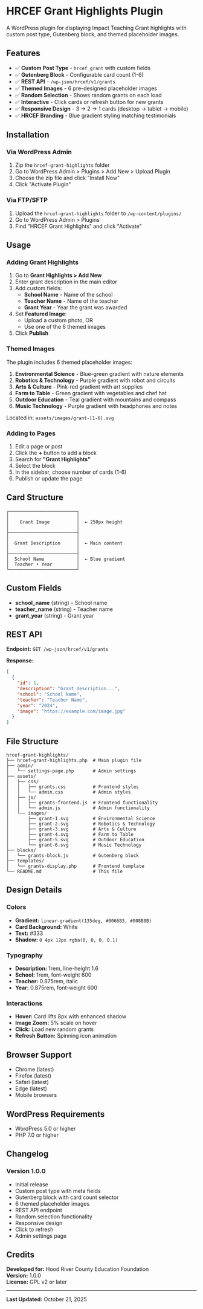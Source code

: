 # HRCEF Grant Highlights Plugin

A WordPress plugin for displaying Impact Teaching Grant highlights with custom post type, Gutenberg block, and themed placeholder images.

## Features

- ✅ **Custom Post Type** - `hrcef_grant` with custom fields
- ✅ **Gutenberg Block** - Configurable card count (1-6)
- ✅ **REST API** - `/wp-json/hrcef/v1/grants`
- ✅ **Themed Images** - 6 pre-designed placeholder images
- ✅ **Random Selection** - Shows random grants on each load
- ✅ **Interactive** - Click cards or refresh button for new grants
- ✅ **Responsive Design** - 3 → 2 → 1 cards (desktop → tablet → mobile)
- ✅ **HRCEF Branding** - Blue gradient styling matching testimonials

## Installation

### Via WordPress Admin

1. Zip the `hrcef-grant-highlights` folder
2. Go to WordPress Admin > Plugins > Add New > Upload Plugin
3. Choose the zip file and click "Install Now"
4. Click "Activate Plugin"

### Via FTP/SFTP

1. Upload the `hrcef-grant-highlights` folder to `/wp-content/plugins/`
2. Go to WordPress Admin > Plugins
3. Find "HRCEF Grant Highlights" and click "Activate"

## Usage

### Adding Grant Highlights

1. Go to **Grant Highlights > Add New**
2. Enter grant description in the main editor
3. Add custom fields:
   - **School Name** - Name of the school
   - **Teacher Name** - Name of the teacher
   - **Grant Year** - Year the grant was awarded
4. Set **Featured Image**:
   - Upload a custom photo, OR
   - Use one of the 6 themed images
5. Click **Publish**

### Themed Images

The plugin includes 6 themed placeholder images:

1. **Environmental Science** - Blue-green gradient with nature elements
2. **Robotics & Technology** - Purple gradient with robot and circuits
3. **Arts & Culture** - Pink-red gradient with art supplies
4. **Farm to Table** - Green gradient with vegetables and chef hat
5. **Outdoor Education** - Teal gradient with mountains and compass
6. **Music Technology** - Purple gradient with headphones and notes

Located in: `assets/images/grant-[1-6].svg`

### Adding to Pages

1. Edit a page or post
2. Click the **+** button to add a block
3. Search for **"Grant Highlights"**
4. Select the block
5. In the sidebar, choose number of cards (1-6)
6. Publish or update the page

## Card Structure

```
┌─────────────────────────┐
│                         │
│    Grant Image          │  ← 250px height
│                         │
├─────────────────────────┤
│                         │
│  Grant Description      │  ← Main content
│                         │
├─────────────────────────┤
│  School Name            │  ← Blue gradient
│  Teacher • Year         │
└─────────────────────────┘
```

## Custom Fields

- **school_name** (string) - School name
- **teacher_name** (string) - Teacher name
- **grant_year** (string) - Grant year

## REST API

**Endpoint:** `GET /wp-json/hrcef/v1/grants`

**Response:**
```json
[
  {
    "id": 1,
    "description": "Grant description...",
    "school": "School Name",
    "teacher": "Teacher Name",
    "year": "2024",
    "image": "https://example.com/image.jpg"
  }
]
```

## File Structure

```
hrcef-grant-highlights/
├── hrcef-grant-highlights.php  # Main plugin file
├── admin/
│   └── settings-page.php       # Admin settings
├── assets/
│   ├── css/
│   │   ├── grants.css          # Frontend styles
│   │   └── admin.css           # Admin styles
│   ├── js/
│   │   ├── grants-frontend.js  # Frontend functionality
│   │   └── admin.js            # Admin functionality
│   └── images/
│       ├── grant-1.svg         # Environmental Science
│       ├── grant-2.svg         # Robotics & Technology
│       ├── grant-3.svg         # Arts & Culture
│       ├── grant-4.svg         # Farm to Table
│       ├── grant-5.svg         # Outdoor Education
│       └── grant-6.svg         # Music Technology
├── blocks/
│   └── grants-block.js         # Gutenberg block
├── templates/
│   └── grants-display.php      # Frontend template
└── README.md                   # This file
```

## Design Details

### Colors
- **Gradient:** `linear-gradient(135deg, #0066B3, #008B8B)`
- **Card Background:** White
- **Text:** #333
- **Shadow:** `0 4px 12px rgba(0, 0, 0, 0.1)`

### Typography
- **Description:** 1rem, line-height 1.6
- **School:** 1rem, font-weight 600
- **Teacher:** 0.875rem, italic
- **Year:** 0.875rem, font-weight 600

### Interactions
- **Hover:** Card lifts 8px with enhanced shadow
- **Image Zoom:** 5% scale on hover
- **Click:** Load new random grants
- **Refresh Button:** Spinning icon animation

## Browser Support

- Chrome (latest)
- Firefox (latest)
- Safari (latest)
- Edge (latest)
- Mobile browsers

## WordPress Requirements

- WordPress 5.0 or higher
- PHP 7.0 or higher

## Changelog

### Version 1.0.0
- Initial release
- Custom post type with meta fields
- Gutenberg block with card count selector
- 6 themed placeholder images
- REST API endpoint
- Random selection functionality
- Responsive design
- Click to refresh
- Admin settings page

## Credits

**Developed for:** Hood River County Education Foundation  
**Version:** 1.0.0  
**License:** GPL v2 or later

---

**Last Updated:** October 21, 2025
